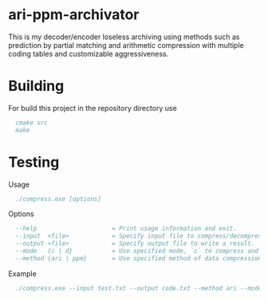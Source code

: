 # ari-ppm-archivator
This is my decoder/encoder loseless archiving using methods such as prediction by partial matching and arithmetic compression with multiple coding tables and customizable aggressiveness.
# Building
For build this project in the repository directory use
```bibtex
  cmake src
  make
```
# Testing
Usage
```bibtex
  ./compress.exe [options]
```
Options
```bibtex
  --help                     = Print usage information and exit.
  --input  <file>            = Specify input file to compress/decompress.
  --output <file>            = Specify output file to write a result.
  --mode   {c | d}           = Use specified mode, `c` to compress and `d` to decompress.
  --method {ari | ppm}       = Use specified method of data compression/decompression.
```
Example
```bibtex
  ./compress.exe --input test.txt --output code.txt --method ari --mode c
```

